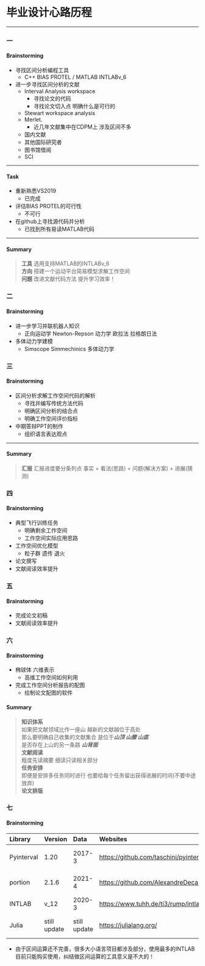 # 毕业设计心路历程
---
### 一
#### Brainstorming
- 寻找区间分析编程工具
    - C++ BIAS PROTEL / MATLAB INTLABv_6
- 进一步寻找区间分析的文献
    - Interval Analysis workspace
        - 寻找论文的代码
        - 寻找论文切入点 明确什么是可行的
    - Stewart workspace analysis
    - Merlet.
        - 近几年文献集中在CDPM上 涉及区间不多
    - 国内文献
    - 其他国际研究者
    - 图书馆借阅
    - SCI
---
#### Task
- 重新熟悉VS2019
    - 已完成
- 评估BIAS PROTEL的可行性
    - 不可行
- 在github上寻找源代码并分析
    - 已找到所有易读MATLAB代码    
---
#### Summary
> **工具** 选用支持MATLAB的INTLABv_6  
> **方向** 搭建一个运动平台简易模型求解工作空间  
> **问题** 改进文献代码方法 提升学习效率！  

### 二
#### Brainstorming
- 进一步学习并联机器人知识
    - 正向运动学 Newton-Repson 动力学 欧拉法 拉格朗日法
- 多体动力学建模
    - Simscope Simmechinics 多体动力学

### 三
#### Brainstorming
- 区间分析求解工作空间代码的解析
    - 寻找并编写传统方法代码
    - 明确区间分析的结合点
    - 明确工作空间评价指标
- 中期答辩PPT的制作
    - 组织语言表达观点 
---
#### Summary
> **汇报**   汇报进度要分条列点 事实 + 看法(思路) + 问题(解决方案) + 进展(猜测) 

### 四
#### Brainstorming
- 典型飞行训练任务
    - 明确剩余工作空间
    - 工作空间实际应用思路
- 工作空间优化模型
    - 粒子群 遗传 退火
- 论文撰写
- 文献阅读效率提升

### 五
#### Brainstorming
- 完成论文初稿
- 文献阅读效率提升

### 六
#### Brainstorming
- 椭球体 六维表示
    - 高维工作空间如何利用
- 完成工作空间分析报告的配图
    - 绘制论文配图的软件
    
#### Summary
> **知识体系**    
如果把文献领域比作一座山 越新的文献越位于高处  
那么要明确自己收集的文献集合 是位于***山顶 山腰 山底***  
是否存在上山的另一条路 ***山背面***   
> **文献阅读**  
粗度先读摘要 细读只读相关部分  
> **任务安排**  
即便是安排多任务同时进行 也要给每个任务留出获得进展的时间(不要中途放弃)  
> **论文排版**  

### 七
#### Brainstorming

| Library | Version | Data | Websites | Influences |
| :--- | :--- | :--- | :--- |:--- |
| Pyinterval | 1.20 | 2017-3 | https://github.com/taschini/pyinterval | have 70 stars in github |
| portion | 2.1.6 | 2021-4 | https://github.com/AlexandreDecan/portion | have 340 stars in github |
| INTLAB | v_12 | 2020-3 | https://www.tuhh.de/ti3/rump/intlab/ | have keys on Wiki |
| Julia | still update | still update| https://julialang.org/ |a high-compution code |

- 由于区间运算还不完善，很多大小语言项目都涉及部分，使用最多的INTLAB目前只能购买使用，纠结做区间运算的工具意义是不大的！


